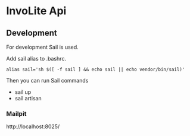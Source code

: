 # InvoLite Api

## Development

For development Sail is used. 

Add sail alias to .bashrc.

```
alias sail='sh $([ -f sail ] && echo sail || echo vendor/bin/sail)'
```

Then you can run Sail commands
- sail up
- sail artisan


### Mailpit 

http://localhost:8025/
